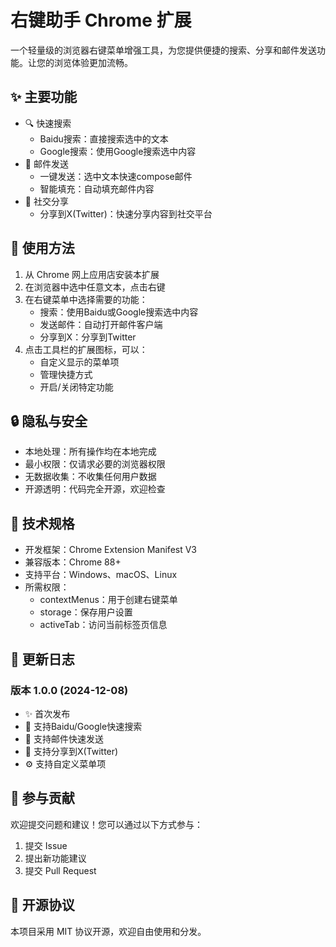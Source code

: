 # 右键助手 Chrome 扩展

一个轻量级的浏览器右键菜单增强工具，为您提供便捷的搜索、分享和邮件发送功能。让您的浏览体验更加流畅。

## ✨ 主要功能

- 🔍 快速搜索
  - Baidu搜索：直接搜索选中的文本
  - Google搜索：使用Google搜索选中内容
- 📧 邮件发送
  - 一键发送：选中文本快速compose邮件
  - 智能填充：自动填充邮件内容
- 🔄 社交分享
  - 分享到X(Twitter)：快速分享内容到社交平台

## 🚀 使用方法

1. 从 Chrome 网上应用店安装本扩展
2. 在浏览器中选中任意文本，点击右键
3. 在右键菜单中选择需要的功能：
   - 搜索：使用Baidu或Google搜索选中内容
   - 发送邮件：自动打开邮件客户端
   - 分享到X：分享到Twitter
4. 点击工具栏的扩展图标，可以：
   - 自定义显示的菜单项
   - 管理快捷方式
   - 开启/关闭特定功能

## 🔒 隐私与安全

- 本地处理：所有操作均在本地完成
- 最小权限：仅请求必要的浏览器权限
- 无数据收集：不收集任何用户数据
- 开源透明：代码完全开源，欢迎检查

## 🔧 技术规格

- 开发框架：Chrome Extension Manifest V3
- 兼容版本：Chrome 88+
- 支持平台：Windows、macOS、Linux
- 所需权限：
  - contextMenus：用于创建右键菜单
  - storage：保存用户设置
  - activeTab：访问当前标签页信息

## 📝 更新日志

### 版本 1.0.0 (2024-12-08)
- ✨ 首次发布
- 🎉 支持Baidu/Google快速搜索
- 📧 支持邮件快速发送
- 🔄 支持分享到X(Twitter)
- ⚙️ 支持自定义菜单项

## 🤝 参与贡献

欢迎提交问题和建议！您可以通过以下方式参与：

1. 提交 Issue
2. 提出新功能建议
3. 提交 Pull Request

## 📜 开源协议

本项目采用 MIT 协议开源，欢迎自由使用和分发。
